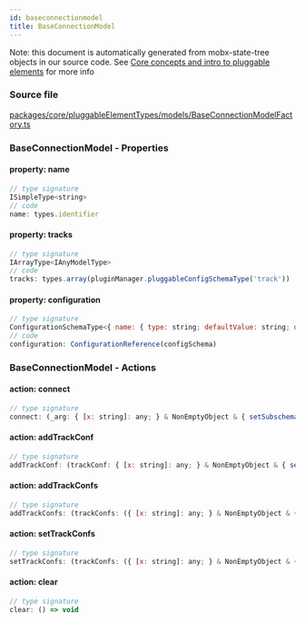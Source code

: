 ```yaml
---
id: baseconnectionmodel
title: BaseConnectionModel
---
```


Note: this document is automatically generated from mobx-state-tree objects in
our source code. See
[Core concepts and intro to pluggable elements](/docs/developer_guide/) for more
info

### Source file

[packages/core/pluggableElementTypes/models/BaseConnectionModelFactory.ts](https://github.com/GMOD/jbrowse-components/blob/main/packages/core/pluggableElementTypes/models/BaseConnectionModelFactory.ts)

### BaseConnectionModel - Properties

#### property: name

```js
// type signature
ISimpleType<string>
// code
name: types.identifier
```

#### property: tracks

```js
// type signature
IArrayType<IAnyModelType>
// code
tracks: types.array(pluginManager.pluggableConfigSchemaType('track'))
```

#### property: configuration

```js
// type signature
ConfigurationSchemaType<{ name: { type: string; defaultValue: string; description: string; }; assemblyNames: { type: string; defaultValue: any[]; description: string; }; }, ConfigurationSchemaOptions<undefined, "connectionId">>
// code
configuration: ConfigurationReference(configSchema)
```

### BaseConnectionModel - Actions

#### action: connect

```js
// type signature
connect: (_arg: { [x: string]: any; } & NonEmptyObject & { setSubschema(slotName: string, data: unknown): any; } & IStateTreeNode<AnyConfigurationSchemaType>) => void
```

#### action: addTrackConf

```js
// type signature
addTrackConf: (trackConf: { [x: string]: any; } & NonEmptyObject & { setSubschema(slotName: string, data: unknown): any; } & IStateTreeNode<AnyConfigurationSchemaType>) => any
```

#### action: addTrackConfs

```js
// type signature
addTrackConfs: (trackConfs: ({ [x: string]: any; } & NonEmptyObject & { setSubschema(slotName: string, data: unknown): any; } & IStateTreeNode<AnyConfigurationSchemaType>)[]) => any[]
```

#### action: setTrackConfs

```js
// type signature
setTrackConfs: (trackConfs: ({ [x: string]: any; } & NonEmptyObject & { setSubschema(slotName: string, data: unknown): any; } & IStateTreeNode<AnyConfigurationSchemaType>)[]) => IMSTArray<...> & IStateTreeNode<...>
```

#### action: clear

```js
// type signature
clear: () => void
```
